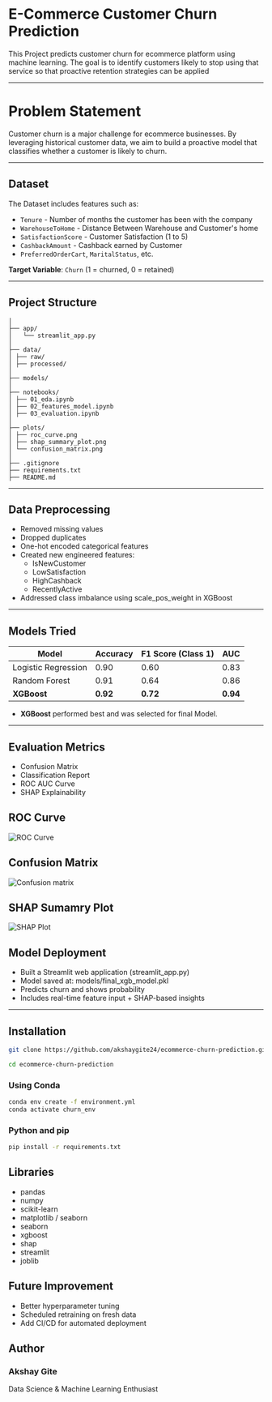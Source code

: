 # E-Commerce Customer Churn Prediction

This Project predicts customer churn for ecommerce platform using machine learning. The goal is to identify customers likely to stop using that service so that proactive retention strategies can be applied

---

# Problem Statement

Customer churn is a major challenge for ecommerce businesses. By leveraging historical customer data, we aim to build a
proactive model that classifies whether a customer is likely to churn.

---

## Dataset

The Dataset includes features such as:

- `Tenure` - Number of months the customer has been with the company
- `WarehouseToHome` - Distance Between Warehouse and Customer's home
- `SatisfactionScore` - Customer Satisfaction (1 to 5)
- `CashbackAmount` - Cashback earned by Customer
- `PreferredOrderCart`, `MaritalStatus`, etc.

**Target Variable**: `Churn` (1 = churned, 0 = retained)

---

## Project Structure
```ecommerce-churn-prediction/
│
├── app/
│   └── streamlit_app.py
│
├── data/
│ ├── raw/
│ ├── processed/
│
├── models/
│
├── notebooks/
│ ├── 01_eda.ipynb
│ ├── 02_features_model.ipynb
│ ├── 03_evaluation.ipynb
│
├── plots/
│ ├── roc_curve.png
│ ├── shap_summary_plot.png
│ └── confusion_matrix.png
│
├── .gitignore
├── requirements.txt
├── README.md
```
---

## Data Preprocessing

- Removed missing values
- Dropped duplicates
- One-hot encoded categorical features
- Created new engineered features:
  - IsNewCustomer
  - LowSatisfaction
  - HighCashback
  - RecentlyActive
- Addressed class imbalance using scale_pos_weight in XGBoost

---

## Models Tried

| Model                   | Accuracy | F1 Score (Class 1) | AUC      |
|-------------------------|----------|--------------------|----------|
| Logistic Regression     | 0.90     | 0.60               | 0.83     |
| Random Forest           | 0.91     | 0.64               | 0.86     |
| **XGBoost**             | **0.92** | **0.72**           | **0.94** |

- **XGBoost** performed best and was selected for final Model.

---

## Evaluation Metrics

- Confusion Matrix
- Classification Report
- ROC AUC Curve
- SHAP Explainability

## ROC Curve
![ROC Curve](plots/roc_curve.png)

## Confusion Matrix
![Confusion matrix](plots/confusion_matrix.png)

## SHAP Sumamry Plot
![SHAP Plot](plots/shap_summary_plots.png)

## Model Deployment
- Built a Streamlit web application (streamlit_app.py)
- Model saved at: models/final_xgb_model.pkl
- Predicts churn and shows probability
- Includes real-time feature input + SHAP-based insights
---

## Installation


```bash
git clone https://github.com/akshaygite24/ecommerce-churn-prediction.git

cd ecommerce-churn-prediction
```

### Using Conda
```bash 
conda env create -f environment.yml
conda activate churn_env
```
### Python and pip
```bash
pip install -r requirements.txt
```
## Libraries
- pandas
- numpy
- scikit-learn
- matplotlib / seaborn
- seaborn
- xgboost
- shap
- streamlit
- joblib


## Future Improvement
- Better hyperparameter tuning
- Scheduled retraining on fresh data
- Add CI/CD for automated deployment

## Author
### Akshay Gite
Data Science & Machine Learning Enthusiast

